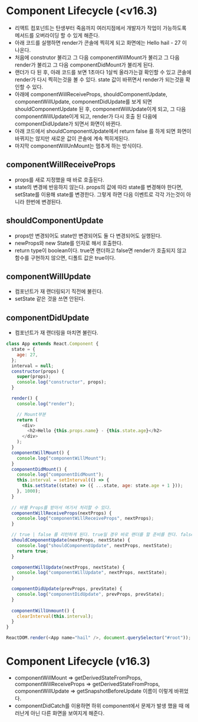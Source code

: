 # Component Lifecycle (<v16.3)

- 리액트 컴포넌트는 탄생부터 죽음까지 여러지점에서 개발자가 작업이 가능하도록 메서드를 오버라이딩 할 수 있게 해준다.
- 아래 코드를 실행하면 render가 콘솔에 찍히게 되고 화면에는 Hello hail - 27 이 나온다.
- 처음에 construtor 불리고 그 다음 componentWillMount가 불리고 그 다음 render가 불리고 그 다음 componentDidMount가 불리게 된다.
- 랜더가 다 된 후, 아래 코드를 보면 1초마다 1살씩 올라가는걸 확인할 수 있고 콘솔에 render가 다시 찍히는것을 볼 수 있다. state 값이 바뀌면서 render가 되는것을 확인할 수 있다.
- 아래에 componentWillReceiveProps, shouldComponentUpdate, componentWillUpdate, componentDidUpdate를 보게 되면 shouldComponentUpdate 된 후, componentWillUpdate이게 되고, 그 다음 componentWillUpdate이게 되고, render가 다시 호출 된 다음에 componentDidUpdate가 되면서 화면이 바뀐다. 
- 아래 코드에서 shouldComponentUpdate에서 return false 를 하게 되면 화면이 바뀌지는 않지만 새로운 값이 콘솔에 계속 찍히게된다.
- 마지막 componentWillUnMount는 멈추게 하는 방식이다.

## componentWillReceiveProps
- props를 새로 지정했을 때 바로 호출된다.
- state의 변경에 반응하지 않는다. props의 값에 따라 state를 변경해야 한다면, setState를 이용해 state를 변경한다. 그렇게 하면 다음 이벤트로 각각 가는것이 아니라 한번에 변경된다.

## shouldComponentUpdate
- props만 변경되어도 state만 변경되어도 둘 다 변경되어도 실행된다.
- newProps와 new State를 인자로 해서 호출한다.
- return type이 boolean이다. true면 랜더하고 false면 render가 호출되지 않고 함수를 구현하지 않으면, 디폴트 값은 true이다.

## componentWillUpdate
- 컴포넌트가 재 랜더링되기 직전에 불린다.
- setState 같은 것을 쓰면 안된다.

## componentDidUpdate
- 컴포넌트가 재 랜더링을 마치면 불린다.

```js
class App extends React.Component {
  state = {
    age: 27,
  };
  interval = null;
  constructor(props) {
    super(props);
    console.log("constructor", props);
  }

  render() {
    console.log("render");

    // Mount부분
    return (
      <div>
        <h2>Hello {this.props.name} - {this.state.age}</h2>
      </div>
    );
  }
  componentWillMount() {
    console.log("componentWillMount");
  }
  componentDidMount() {
    console.log("componentDidMount");
    this.interval = setInterval(() => {
      this.setState((state) => ({ ...state, age: state.age + 1 }));
    }, 1000);
  }
  
  // 바뀔 Props를 받아서 여기서 처리할 수 있다.
  componentWillReceiveProps(nextProps) {
    console.log("componentWillReceiveProps", nextProps);
  }

  // true | false 를 리턴하게 된다. true일 경우 바로 랜더를 할 준비를 한다. false일 경우 state나 props가 변경되었는데도 랜더가 발생하지 않는다.
  shouldComponentUpdate(nextProps, nextState) {
    console.log("shouldComponentUpdate", nextProps, nextState);
    return true;
  }

  componentWillUpdate(nextProps, nextState) {
    console.log("componentWillUpdate", nextProps, nextState);
  }

  componentDidUpdate(prevProps, prevState) {
    console.log("componentDidUpdate", prevProps, prevState);
  }
  
  componentWillUnmount() {
    clearInterval(this.interval);
  }
}

ReactDOM.render(<App name="hail" />, document.querySelector("#root"));
```

# Component Lifecycle (v16.3)

- componentWillMount => getDerivedStateFromProps, componentWillReceiveProps => getDerivedStateFromProps, componentWillUpdate => getSnapshotBeforeUpdate 이름이 이렇게 바뀌었다.
- componentDidCatch를 이용하면 하위 component에서 문제가 발생 했을 때 에러난게 아닌 다른 화면을 보여지게 해준다.












